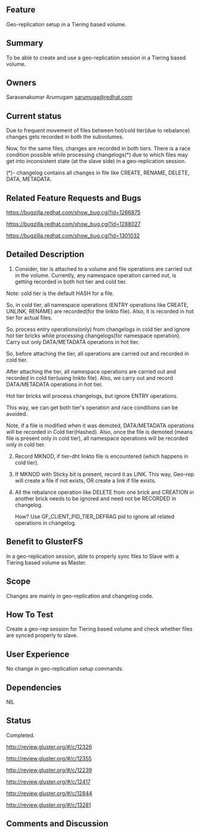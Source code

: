Feature
-------
Geo-replication setup in a Tiering based volume.

Summary
-------

To be able to create and use a geo-replication session in a Tiering based
volume.

Owners
------

Saravanakumar Arumugam <sarumuga@redhat.com>

Current status
--------------

Due to frequent movement of files between hot/cold tier(due to rebalance)
changes gets recorded in both the subvolumes.

Now, for the same files, changes are recorded in both tiers.
There is a race condition possible while processing changelogs(*) due to which
files may get into inconsistent state (at the slave side) in a geo-replication
session.

(*)- changelog contains all changes in file like CREATE, RENAME, DELETE, DATA, METADATA.

Related Feature Requests and Bugs
---------------------------------

https://bugzilla.redhat.com/show_bug.cgi?id=1266875

https://bugzilla.redhat.com/show_bug.cgi?id=1288027

https://bugzilla.redhat.com/show_bug.cgi?id=1301032


Detailed Description
--------------------

1. Consider, tier is attached to a volume and file operations are carried out
in the volume.
Currently, any namespace operation carried out, is getting recorded in both
hot tier and cold tier.

Note: cold tier is the default HASH for a file.

So, in cold tier, all namespace operations (ENTRY operations like CREATE,
UNLINK, RENAME) are recorded(for the linkto file).
Also, it is recorded in hot tier for actual files.

So, process entry operations(only) from changelogs in cold tier and ignore
hot tier bricks while processing changelogs(for namespace operation).
Carry out only DATA/METADATA operations in hot tier.

So,
before attaching the tier, all operations are carried out and recorded
in cold tier.

After attaching the tier, all namespace operations are carried out and
recorded in cold tier(using linkto file).
Also, we carry out and record DATA/METADATA operations in hot tier.

Hot tier bricks will process changelogs, but ignore ENTRY operations.

This way, we can get both tier's operation and race conditions can be avoided.

Note, if a file is modified when it was demoted, DATA/METADATA operations
will be recorded in Cold tier(Hashed).
Also, once the file is demoted (means file is present only in cold tier),
all namespace operations will be recorded only in cold tier.

2. Record MKNOD, if tier-dht linkto file is encountered (which happens in
cold tier).

3. If MKNOD with Sticky bit is present, record it as LINK.
This way, Geo-rep will create a file if not exists, OR create a link if file
exists.

4. All the rebalance operation like DELETE from one brick and CREATION in
another brick needs to be ignored and need not be RECORDED in changelog.

    How?
Use GF_CLIENT_PID_TIER_DEFRAG  pid to ignore all related operations in
 changelog.

Benefit to GlusterFS
--------------------

In a geo-replication session, able to properly sync files to Slave with a
Tiering based volume as Master.

Scope
-----
Changes are mainly in geo-replication and changelog code.


How To Test
-----------

Create a geo-rep session for Tiering based volume and check whether files are
synced properly to slave.

User Experience
---------------
No change in geo-replication setup commands.

Dependencies
------------
NIL

Status
------
Completed.

http://review.gluster.org/#/c/12326

http://review.gluster.org/#/c/12355

http://review.gluster.org/#/c/12239

http://review.gluster.org/#/c/12417

http://review.gluster.org/#/c/12844

http://review.gluster.org/#/c/13281

Comments and Discussion
-----------------------

